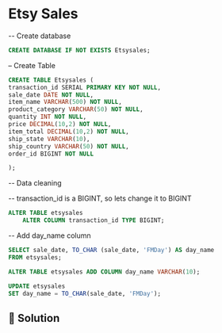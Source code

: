 # Etsy Sales

-- Create database
````sql
CREATE DATABASE IF NOT EXISTS Etsysales;

````

– Create Table
````sql
CREATE TABLE Etsysales (
transaction_id SERIAL PRIMARY KEY NOT NULL,
sale_date DATE NOT NULL,
item_name VARCHAR(500) NOT NULL,
product_category VARCHAR(50) NOT NULL,
quantity INT NOT NULL,
price DECIMAL(10,2) NOT NULL,
item_total DECIMAL(10,2) NOT NULL,
ship_state VARCHAR(10),
ship_country VARCHAR(50) NOT NULL,
order_id BIGINT NOT NULL

);

````
-- Data cleaning

-- transaction_id is a BIGINT, so lets change it to BIGINT
````sql
ALTER TABLE etsysales
    ALTER COLUMN transaction_id TYPE BIGINT;
````

-- Add day_name column
````sql
SELECT sale_date, TO_CHAR (sale_date, 'FMDay') AS day_name
FROM etsysales;
````

````sql	
ALTER TABLE etsysales ADD COLUMN day_name VARCHAR(10);
````

````sql
UPDATE etsysales
SET day_name = TO_CHAR(sale_date, 'FMDay');
````

## 📌 Solution







